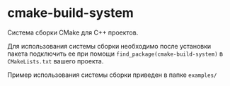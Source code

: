 # cmake-build-system

Система сборки CMake для C++ проектов.

Для использования системы сборки необходимо после установки пакета подключить ее при
помощи `find_package(cmake-build-system)` в `CMakeLists.txt` вашего проекта.

Пример использования системы сборки приведен в папке `examples/`
